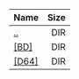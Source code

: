 |Name|Size|
|:---|---:|
|[..](../index.html)|DIR|
|[[BD]]([BD]/index.html)|DIR|
|[[D64]]([D64]/index.html)|DIR|
